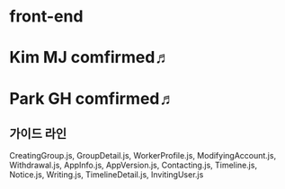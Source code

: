 # front-end

# Kim MJ comfirmed♬
# Park GH comfirmed♬

## 가이드 라인
CreatingGroup.js,
GroupDetail.js,
WorkerProfile.js,
ModifyingAccount.js,
Withdrawal.js,
AppInfo.js,
AppVersion.js,
Contacting.js,
Timeline.js,
Notice.js,
Writing.js,
TimelineDetail.js,
InvitingUser.js
